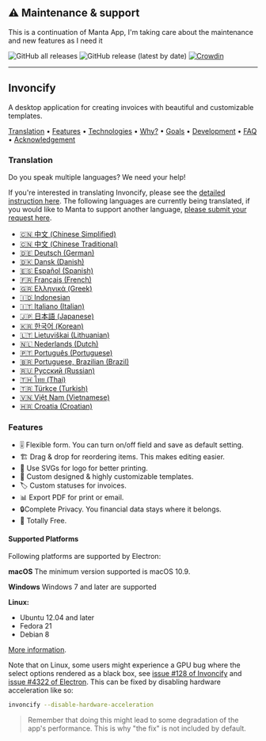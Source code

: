 ## ⚠️ Maintenance & support

This is a continuation of Manta App, I'm taking care about the maintenance and new features as I need it

![GitHub all releases](https://img.shields.io/github/downloads/AndresMorelos/InvoncifyReleases/total?style=for-the-badge)
![GitHub release (latest by date)](https://img.shields.io/github/downloads/AndresMorelos/InvoncifyReleases/latest/total?color=green&style=for-the-badge)
[![Crowdin](https://badges.crowdin.net/invoncify/localized.svg)](https://crowdin.com/project/invoncify)

---------

## Invoncify


A desktop application for creating invoices with beautiful and customizable templates.

<a href="#translation">Translation</a> •
<a href="#features">Features</a> •
<a href="#technologies">Technologies</a> •
<a href="#why">Why?</a> •
<a href="#goals">Goals</a> •
<a href="#development">Development</a> •
<a href="#faq">FAQ</a> •
<a href="#acknowledgement">Acknowledgement</a>

### Translation

Do you speak multiple languages? We need your help!

If you're interested in translating Invoncify, please see the [detailed instruction here](https://github.com/AndresMorelos/InvoncifyReleases/wiki/Translating-Invoncify).
The following languages are currently being translated, if you would like to Manta to support another language, [please submit your request here](https://github.com/AndresMorelos/InvoncifyReleases/issues/1).

* [🇨🇳 中文 (Chinese Simplified)](https://crowdin.com/project/invoncify/zh-CN)
* [🇨🇳 中文 (Chinese Traditional)](https://crowdin.com/project/invoncify/zh-TW)
* [🇩🇪 Deutsch (German)](https://crowdin.com/project/invoncify/de)
* [🇩🇰 Dansk (Danish)](https://crowdin.com/project/invoncify/da)
* [🇪🇸 Español (Spanish)](https://crowdin.com/project/invoncify/es-ES)
* [🇫🇷 Français (French)](https://crowdin.com/project/invoncify/fr)
* [🇬🇷 Ελληνικά (Greek)](https://crowdin.com/project/invoncify/el)
* [🇮🇩 Indonesian](https://crowdin.com/project/invoncify/id)
* [🇮🇹 Italiano (Italian)](https://crowdin.com/project/invoncify/it)
* [🇯🇵 日本語 (Japanese)](https://crowdin.com/project/invoncify/ja)
* [🇰🇷 한국어 (Korean)](https://crowdin.com/project/invoncify/ko)
* [🇱🇹 Lietuviškai (Lithuanian)](https://crowdin.com/project/invoncify/lt)
* [🇳🇱 Nederlands (Dutch)](https://crowdin.com/project/invoncify/nl)
* [🇵🇹 Português (Portuguese)](https://crowdin.com/project/invoncify/pt-PT)
* [🇧🇷 Portuguese, Brazilian (Brazil)](https://crowdin.com/project/invoncify/pt-BR)
* [🇷🇺 Русский (Russian)](https://crowdin.com/project/invoncify/ru)
* [🇹🇭 ไทย (Thai)](https://crowdin.com/project/invoncify/th)
* [🇹🇷 Türkçe (Turkish)](https://crowdin.com/project/invoncify/tr)
* [🇻🇳 Việt Nam (Vietnamese)](https://crowdin.com/project/invoncify/vi)
* [🇭🇷 Croatia (Croatian)](https://crowdin.com/project/invoncify/hr)

### Features
* 🎚 Flexible form. You can turn on/off field and save as default setting.
* 🏗 Drag & drop for reordering items. This makes editing easier.
* 📐 Use SVGs for logo for better printing.
* 🎨  Custom designed & highly customizable templates.
* 🏷 Custom statuses for invoices.
* 📊 Export PDF for print or email.
* 🔒Complete Privacy. You financial data stays where it belongs.
* 💯 Totally Free.

#### Supported Platforms
Following platforms are supported by Electron:

**macOS**
The minimum version supported is macOS 10.9.

**Windows**
Windows 7 and later are supported

**Linux:**

- Ubuntu 12.04 and later
- Fedora 21
- Debian 8

[More information](https://www.electronjs.org/docs/latest/tutorial/support#supported-platforms).

Note that on Linux, some users might experience a GPU bug where the select options rendered as a black box, see [issue #128 of Invoncify](https://github.com/hql287/Manta/pull/128) and [issue #4322 of Electron](https://github.com/electron/electron/issues/4322). This can be fixed by disabling hardware acceleration like so:

```sh
invoncify --disable-hardware-acceleration
```

> Remember that doing this might lead to some degradation of the app's performance. This is why "the fix" is not included by default.
